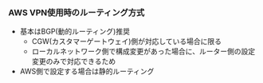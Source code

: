 ### AWS VPN使用時のルーティング方式
- 基本はBGP(動的ルーティング)推奨
  - CGW(カスタマーゲートウェイ)側が対応している場合に限る
  - ローカルネットワーク側で構成変更があった場合に、ルーター側の設定変更のみで対応できるため
- AWS側で設定する場合は静的ルーティング
